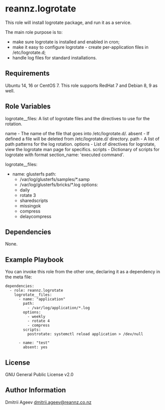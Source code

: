 reannz.logrotate
================

This role will install logrotate package, and run it as a service.

The main role purpose is to:
- make sure logrotate is installed and enabled in cron;
- make it easy to configure logrotate - create per-application files in /etc/logrotate.d;
- handle log files for standard installations.

Requirements
------------

Ubuntu 14, 16 or CentOS 7.
This role supports RedHat 7 and Debian 8, 9 as well.

Role Variables
--------------

logrotate__files: A list of logrotate files and the directives to use for the rotation.

name    - The name of the file that goes into /etc/logrotate.d/.
absent  - If defined a file will be deleted from /etc/logrotate.d/ directory.
path    - A list of path patterns for the log rotation.
options - List of directives for logrotate, view the logrotate man page for specifics.
scripts - Dictionary of scripts for logrotate with format section_name: 'executed command'.

logrotate__files:
  - name: glusterfs
    path:
      - /var/log/glusterfs/samples/*.samp
      - /var/log/glusterfs/bricks/*.log
    options:
      - daily
      - rotate 3
      - sharedscripts
      - missingok
      - compress
      - delaycompress

Dependencies
------------

None.

Example Playbook
----------------

You can invoke this role from the other one, declaring it as a dependency in the meta file: 
```
dependencies:
  - role: reannz.logrotate
    logrotate__files:
      - name: "application"
        path:
          - /var/log/application/*.log
        options:
          - weekly
          - rotate 4
          - compress
        scripts:
          postrotate: systemctl reload application > /dev/null

      - name: "test"
        absent: yes
```

License
-------

GNU General Public License v2.0

Author Information
------------------

Dmitrii Ageev <dmitrii.ageev@reannz.co.nz>

